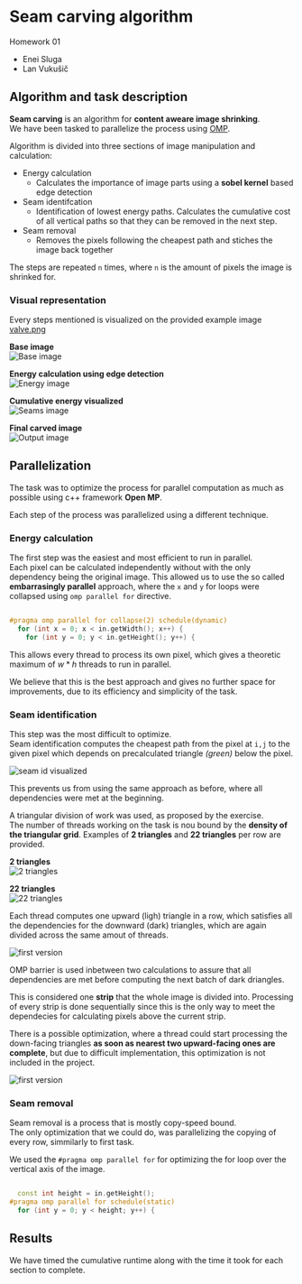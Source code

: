 # Seam carving algorithm

Homework 01
- Enei Sluga
- Lan Vukušič

## Algorithm and task description

**Seam carving** is an algorithm for **content aweare image shrinking**.  
We have been tasked to parallelize the process using [OMP](https://www.openmp.org/).

Algorithm is divided into three sections of image manipulation and calculation:

- Energy calculation
  - Calculates the importance of image parts using a **sobel kernel** based edge detection
- Seam identifcation
  - Identification of lowest energy paths. Calculates the cumulative cost of all vertical paths so that they can be removed in the next step.
- Seam removal
  - Removes the pixels following the cheapest path and stiches the image back together

The steps are repeated `n` times, where `n` is the amount of pixels the image is shrinked for.

### Visual representation

Every steps mentioned is visualized on the provided example image [valve.png](./valve.png)  

**Base image**  
![Base image](./valve.png)  

**Energy calculation using edge detection**  
![Energy image](./valve_energy.png)

**Cumulative energy visualized**  
![Seams image](./testout.png)

**Final carved image**  
![Output image](./valve_carved.png)

## Parallelization

The task was to optimize the process for parallel computation as much as possible using c++ framework **Open MP**.  

Each step of the process was parallelized using a different technique.

### Energy calculation

The first step was the easiest and most efficient to run in parallel.  
Each pixel can be calculated independently without with the only dependency being the original image.
This allowed us to use the so called **embarrasingly parallel** approach, where the `x` and `y` for loops were collapsed using `omp parallel for` directive.

```c++

#pragma omp parallel for collapse(2) schedule(dynamic)
  for (int x = 0; x < in.getWidth(); x++) {
    for (int y = 0; y < in.getHeight(); y++) {

```

This allows every thread to process its own pixel, which gives a theoretic maximum of $w * h$ threads to run in parallel.  

We believe that this is the best approach and gives no further space for improvements, due to its efficiency and simplicity of the task.

### Seam identification

This step was the most difficult to optimize.  
Seam identification computes the cheapest path from the pixel at `i,j` to the given pixel which depends on precalculated triangle _(green)_ below the pixel.  

![seam id visualized](seamId.png)  

This prevents us from using the same approach as before, where all dependencies were met at the beginning.  

A triangular division of work was used, as proposed by the exercise.  
The number of threads working on the task is nou bound by the **density of the triangular grid**. Examples of **2 triangles** and **22 triangles** per row are provided.  

**2 triangles**  
![2 triangles](testout_2t.png)  

**22 triangles**  
![22 triangles](testout_22t.png)  

Each thread computes one upward (ligh) triangle in a row, which satisfies all the dependencies for the downward (dark) triangles, which are again divided across the same amout of threads.  

![first version](v01.png)

OMP barrier is used inbetween two calculations to assure that all dependencies are met before computing the next batch of dark driangles.  

This is considered one **strip** that the whole image is divided into.
Processing of every strip is done sequentially since this is the only way to meet the dependecies for calculating pixels above the current strip.

There is a possible optimization, where a thread could start processing the down-facing triangles **as soon as nearest two upward-facing ones are complete**, but due to difficult implementation, this optimization is not included in the project.

![first version](v02.png)

### Seam removal

Seam removal is a process that is mostly copy-speed bound.  
The only optimization that we could do, was parallelizing the copying of every row, simmilarly to first task.  

We used the `#pragma omp parallel for` for optimizing the for loop over the vertical axis of the image.

```c++

  const int height = in.getHeight();
#pragma omp parallel for schedule(static)
  for (int y = 0; y < height; y++) {

```

## Results

We have timed the cumulative runtime along with the time it took for each section to complete.

